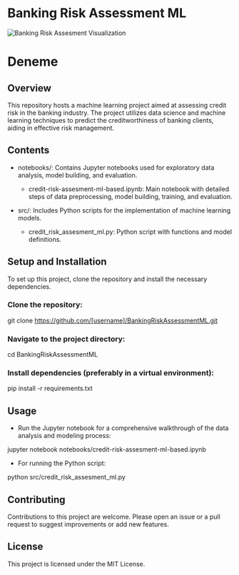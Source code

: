 # Banking Risk Assessment ML

![Banking Risk Assesment Visualization](https://media.licdn.com/dms/image/D4E12AQEK7QhmYeVmeg/article-cover_image-shrink_600_2000/0/1659812434401?e=2147483647&v=beta&t=1WnIMwJLiHJI9u8vJ26xyc-Lmdwe1PXK5ncct5f5oKo)

# Deneme
## Overview
This repository hosts a machine learning project aimed at assessing credit risk in the banking industry. The project utilizes data science and machine learning techniques to predict the creditworthiness of banking clients, aiding in effective risk management.

## Contents
* notebooks/: Contains Jupyter notebooks used for exploratory data analysis, model building, and evaluation.
    * credit-risk-assesment-ml-based.ipynb: Main notebook with detailed steps of data preprocessing, model building, training, and evaluation.

* src/: Includes Python scripts for the implementation of machine learning models.
    * credit_risk_assesment_ml.py: Python script with functions and model definitions.

## Setup and Installation
To set up this project, clone the repository and install the necessary dependencies.

### Clone the repository:
git clone https://github.com/[username]/BankingRiskAssessmentML.git

### Navigate to the project directory:
cd BankingRiskAssessmentML

### Install dependencies (preferably in a virtual environment):
pip install -r requirements.txt

## Usage

* Run the Jupyter notebook for a comprehensive walkthrough of the data analysis and modeling process:
  
jupyter notebook notebooks/credit-risk-assesment-ml-based.ipynb

* For running the Python script:

python src/credit_risk_assesment_ml.py

## Contributing
Contributions to this project are welcome. Please open an issue or a pull request to suggest improvements or add new features.

## License
This project is licensed under the MIT License.
